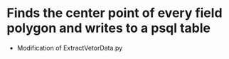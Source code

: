 # Finds the center point of every field polygon and writes to a psql table
- Modification of ExtractVetorData.py
